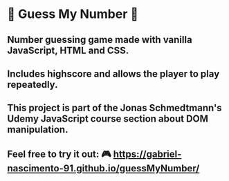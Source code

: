 # 🔢 Guess My Number 🔢
## Number guessing game made with vanilla JavaScript, HTML and CSS.
## Includes highscore and allows the player to play repeatedly.
## This project is part of the Jonas Schmedtmann's Udemy JavaScript course section about DOM manipulation.

## Feel free to try it out: 🎮 https://gabriel-nascimento-91.github.io/guessMyNumber/
